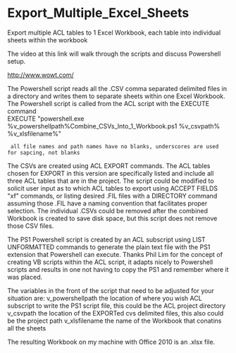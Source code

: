 Export_Multiple_Excel_Sheets
============================

Export multiple ACL tables to 1 Excel Workbook, each table into individual sheets within the workbook

The video at this link will walk through the scripts and discuss Powershell setup.

http://www.wowt.com/ 

The Powershell script reads all the .CSV comma separated delimited files in a directory and writes them to separate sheets within one Excel Workbook. The Powershell script is called from the ACL script with the EXECUTE command          
     EXECUTE "powershell.exe %v_powershellpath%Combine_CSVs_Into_1_Workbook.ps1 %v_csvpath% %v_xlsfilename%"
    
     all file names and path names have no blanks, underscores are used for sapcing, not blanks

The CSVs are created using ACL EXPORT commands. The ACL tables chosen for EXPORT in this version are specifically listed and include all three ACL tables that are in the project. The script could be modified to solicit user input as to which ACL tables to export using ACCEPT FIELDS "xf" commands, or listing desired .FIL files with a DIRECTORY command assuming those .FIL have a naming convention that facilitates proper selection. The individual .CSVs could be removed after the combined Workbook is created to save disk space, but this script does not remove those CSV files.

The PS1 Powershell script is created by an ACL subscript using LIST UNFORMATTED commands to generate the plain text file with the PS1 extension that Powershell can execute. Thanks Phil Lim for the concept of creating VB scripts within the ACL script, it adapts nicely to Powershell scripts and results in one not having to copy the PS1 and remember where it was placed.

The variables in the front of the script that need to be adjusted for your situation are:
   v_powershellpath    the location of where you wish ACL subscript to write the PS1 script file, this could be the                                ACL project directory
   v_csvpath           the location of the EXPORTed cvs delimited files, this also could be the project path
   v_xlsfilename       the name of the Workbook that conatins all the sheets

The resulting Workbook on my machine with Office 2010 is an .xlsx file.
